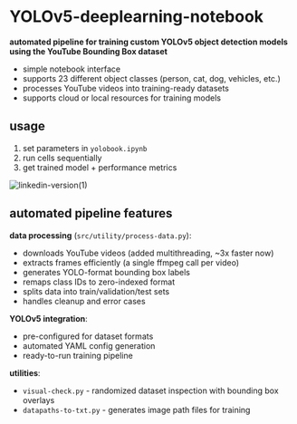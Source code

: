 # YOLOv5-deeplearning-notebook

**automated pipeline for training custom YOLOv5 object detection models using the YouTube Bounding Box dataset**
- simple notebook interface
- supports 23 different object classes (person, cat, dog, vehicles, etc.)
- processes YouTube videos into training-ready datasets
- supports cloud or local resources for training models

## usage

1. set parameters in `yolobook.ipynb`
2. run cells sequentially
3. get trained model + performance metrics

![linkedin-version(1)](https://github.com/c-w-a/YOLOv5-DeepLearning-Notebook/assets/108597555/0874883d-046b-489e-9ede-a67f55448546)

## automated pipeline features

**data processing** (`src/utility/process-data.py`):
- downloads YouTube videos (added multithreading, ~3x faster now)
- extracts frames efficiently (a single ffmpeg call per video)
- generates YOLO-format bounding box labels
- remaps class IDs to zero-indexed format
- splits data into train/validation/test sets
- handles cleanup and error cases

**YOLOv5 integration**:
- pre-configured for dataset formats
- automated YAML config generation
- ready-to-run training pipeline

**utilities**:
- `visual-check.py` - randomized dataset inspection with bounding box overlays
- `datapaths-to-txt.py` - generates image path files for training
